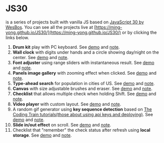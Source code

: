 # JS30

is a series of projects built with vanilla JS based on [JavaScript 30 by WesBos](https://github.com/wesbos/JavaScript30). You can see all the projects live at [https://ming-yong.github.io/JS30/](https://ming-yong.github.io/JS30/) or by clicking the links below.

1. **Drum kit** play with PC keyboard. See [demo](https://ming-yong.github.io/JS30/01-drum-kit/) and [note](./notes/01-drum-kit.md).
2. **Wall clock** with digits under hands and a circle showing day/night on the center. See [demo](https://ming-yong.github.io/JS30/02-clock/) and [note](./notes/02-clock.md).
3. **Font adjuster** using range sliders with instantaneous result. See [demo](https://ming-yong.github.io/JS30/03-font-adjuster/) and [note](./notes/03-font-adjuster.md).
4. **Panels image gallery** with zooming effect when clicked. See [demo](https://ming-yong.github.io/JS30/05-panels-image-gallery/) and [note](./notes/05-panels-image-gallery.md).
5. **Type-ahead search** for population in cities of US. See [demo](https://ming-yong.github.io/JS30/06-ajax-type-ahead/) and [note](./notes/06-ajax-type-ahead.md).
6. **Canvas** with size adjustable brushes and eraser. See [demo](https://ming-yong.github.io/JS30/08-canvas/) and [note](./notes/08-canvas.md).
7. **Checklist** that allows multiple check when holding Shift. See [demo](https://ming-yong.github.io/JS30/10-checklist/) and [note](./notes/10-checklist.md).
8. **Video player** with custom layout. See [demo](https://ming-yong.github.io/JS30/11-video-player/) and [note](./notes/11-video-player.md).
9. A random gif generator using **key sequence detection** based on [The Coding Train tutorials(those about using api keys and deploying)](https://www.youtube.com/watch?v=Rz886HkV1j4). See [demo](https://js30-give-me-gif.herokuapp.com/) and [note](./notes/12-give-me-gif.md).
10. **Slide in/out effect** on scroll. See [demo](https://ming-yong.github.io/JS30/13-slide-in-on-scroll/) and [note](./notes/13-slide-in-on-scroll.md).
11. Checklist that "remember" the check status after refresh using **local storage**. See [demo](https://ming-yong.github.io/JS30/15-taco-list/) and [note](./notes/15-taco-list.md).
